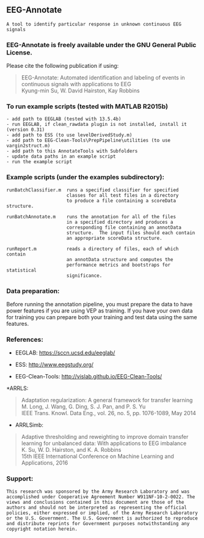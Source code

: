 ## EEG-Annotate
	A tool to identify particular response in unknown continuous EEG signals

### EEG-Annotate is freely available under the GNU General Public License. 
Please cite the following publication if using: 
> EEG-Annotate: Automated identification and labeling of events 
> in continuous signals with applications to EEG  
> Kyung-min Su, W. David Hairston, Kay Robbins
    

### To run example scripts (tested with MATLAB R2015b)
	- add path to EEGLAB (tested with 13.5.4b)
	- run EEGLAB, if clean_rawdata plugin is not installed, install it (version 0.31)
	- add path to ESS (to use levelDerivedStudy.m)
	- add path to EEG-Clean-Tools\PrepPipeline\utilities (to use vargin2struct.m)
	- add path to this AnnotateTools with Subfolders
	- update data paths in an example script
	- run the example script

### Example scripts (under the examples subdirectory):  

	runBatchClassifier.m  runs a specified classifier for specified  
                          classes for all test files in a directory  
                          to produce a file containing a scoreData structure.    
       
	runBatchAnnotate.m    runs the annotation for all of the files  
                          in a specified directory and produces a  
                          corresponding file containing an annotData  
                          structure.  The input files should each contain  
                          an appropriate scoreData structure.  

	runReport.m           reads a directory of files, each of which contain  
                          an annotData structure and computes the  
                          performance metrics and bootstraps for statistical  
                          significance.  

### Data preparation:  
Before running the annotation pipeline, you must prepare the data to have power features if you are using VEP as training. If you have your own data for training you can prepare both your training and test data using the same features.


### References:
* EEGLAB: https://sccn.ucsd.edu/eeglab/  

* ESS: http://www.eegstudy.org/  

* EEG-Clean-Tools: http://vislab.github.io/EEG-Clean-Tools/  

*ARRLS:  
> Adaptation regularization: A general framework for transfer learning  
> M. Long, J. Wang, G. Ding, S. J. Pan, and P. S. Yu  
> IEEE Trans. Knowl. Data Eng., vol. 26, no. 5, pp. 1076-1089, May 2014  
  
* ARRLSimb:  
> Adaptive thresholding and reweighting to improve domain transfer learning for unbalanced data: With applications to EEG imbalance  
> K. Su, W. D. Hairston, and K. A. Robbins  
> 15th IEEE International Conference on Machine Learning and Applications, 2016  
	
### Support:    
	
    This research was sponsored by the Army Research Laboratory and was accomplished under Cooperative Agreement Number W911NF-10-2-0022. The views and conclusions contained in this document are those of the authors and should not be interpreted as representing the official policies, either expressed or implied, of the Army Research Laboratory or the U.S. Government. The U.S. Government is authorized to reproduce and distribute reprints for Government purposes notwithstanding any copyright notation herein.

    